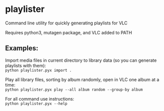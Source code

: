 # playlister
Command line utility for quickly generating playlists for VLC

Requires python3, mutagen package, and VLC added to PATH

## Examples:

Import media files in current directory to library data (so you can generate playlists with them):  
`python playlister.pyx import .`

Play all library files, sorting by album randomly, open in VLC one album at a time:  
`python playlister.pyx play --all album random --group-by album`

For all command use instructions:  
`python playlister.pyx --help`
